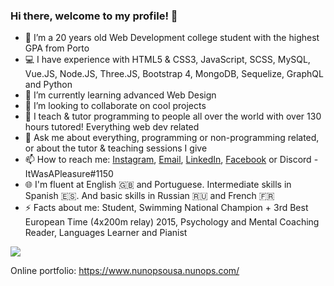 ### Hi there, welcome to my profile! 👋

- 🔭 I’m a 20 years old Web Development college student with the highest GPA from Porto
- 💻 I have experience with HTML5 & CSS3, JavaScript, SCSS, MySQL, Vue.JS, Node.JS, Three.JS, Bootstrap 4, MongoDB, Sequelize, GraphQL and Python
- 🌱 I’m currently learning advanced Web Design
- 👯 I’m looking to collaborate on cool projects
- :notebook_with_decorative_cover: I teach & tutor programming to people all over the world with over 130 hours tutored! Everything web dev related
- 💬 Ask me about everything, programming or non-programming related, or about the tutor & teaching sessions I give
- 📫 How to reach me: [Instagram](https://www.instagram.com/nunopereirasousa/), [Email](mailto:nunopereirasousa00@gmail.com), [LinkedIn](https://www.linkedin.com/in/nunopereirasous/), [Facebook](https://www.facebook.com/nuno.sousa.9655806/) or Discord - ItWasAPleasure#1150
- :globe_with_meridians: I'm fluent at English :uk: and Portuguese. Intermediate skills in Spanish :es:. And basic skills in Russian :ru: and French :fr:
- ⚡ Facts about me: Student, Swimming National Champion + 3rd Best European Time (4x200m relay) 2015, Psychology and Mental Coaching Reader, Languages Learner and Pianist

![](https://komarev.com/ghpvc/?username=NunoPereiraSousa&color=red&style=flat-square)

Online portfolio: https://www.nunopsousa.nunops.com/
